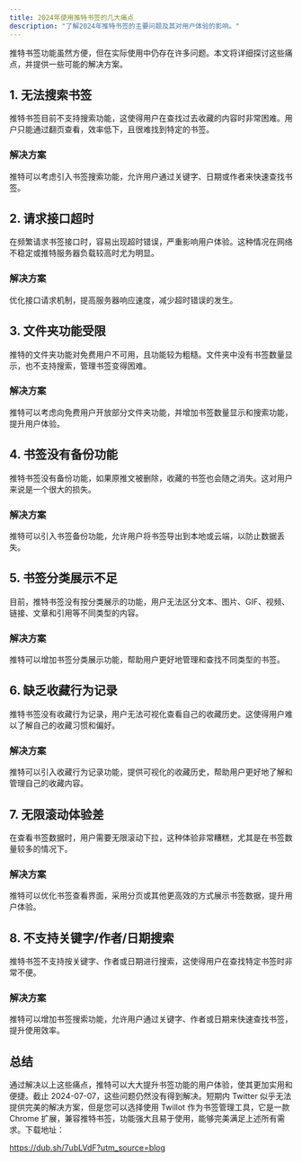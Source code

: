```yaml
---
title: 2024年使用推特书签的几大痛点
description: "了解2024年推特书签的主要问题及其对用户体验的影响。"
---
```


推特书签功能虽然方便，但在实际使用中仍存在许多问题。本文将详细探讨这些痛点，并提供一些可能的解决方案。

## 1. 无法搜索书签

推特书签目前不支持搜索功能，这使得用户在查找过去收藏的内容时非常困难。用户只能通过翻页查看，效率低下，且很难找到特定的书签。

### 解决方案

推特可以考虑引入书签搜索功能，允许用户通过关键字、日期或作者来快速查找书签。

## 2. 请求接口超时

在频繁请求书签接口时，容易出现超时错误，严重影响用户体验。这种情况在网络不稳定或推特服务器负载较高时尤为明显。

### 解决方案

优化接口请求机制，提高服务器响应速度，减少超时错误的发生。

## 3. 文件夹功能受限

推特的文件夹功能对免费用户不可用，且功能较为粗糙。文件夹中没有书签数量显示，也不支持搜索，管理书签变得困难。

### 解决方案

推特可以考虑向免费用户开放部分文件夹功能，并增加书签数量显示和搜索功能，提升用户体验。

## 4. 书签没有备份功能

推特书签没有备份功能，如果原推文被删除，收藏的书签也会随之消失。这对用户来说是一个很大的损失。

### 解决方案

推特可以引入书签备份功能，允许用户将书签导出到本地或云端，以防止数据丢失。

## 5. 书签分类展示不足

目前，推特书签没有按分类展示的功能，用户无法区分文本、图片、GIF、视频、链接、文章和引用等不同类型的内容。

### 解决方案

推特可以增加书签分类展示功能，帮助用户更好地管理和查找不同类型的书签。

## 6. 缺乏收藏行为记录

推特书签没有收藏行为记录，用户无法可视化查看自己的收藏历史。这使得用户难以了解自己的收藏习惯和偏好。

### 解决方案

推特可以引入收藏行为记录功能，提供可视化的收藏历史，帮助用户更好地了解和管理自己的收藏内容。

## 7. 无限滚动体验差

在查看书签数据时，用户需要无限滚动下拉，这种体验非常糟糕，尤其是在书签数量较多的情况下。

### 解决方案

推特可以优化书签查看界面，采用分页或其他更高效的方式展示书签数据，提升用户体验。

## 8. 不支持关键字/作者/日期搜索

推特书签不支持按关键字、作者或日期进行搜索，这使得用户在查找特定书签时非常不便。

### 解决方案

推特可以增加书签搜索功能，允许用户通过关键字、作者或日期来快速查找书签，提升使用效率。

## 总结

通过解决以上这些痛点，推特可以大大提升书签功能的用户体验，使其更加实用和便捷。截止 2024-07-07，这些问题仍然没有得到解决。短期内 Twitter 似乎无法提供完美的解决方案，但是您可以选择使用 Twillot 作为书签管理工具，它是一款 Chrome 扩展，兼容推特书签，功能强大且易于使用，能够完美满足上述所有需求。下载地址：

https://dub.sh/7ubLVdF?utm_source=blog
